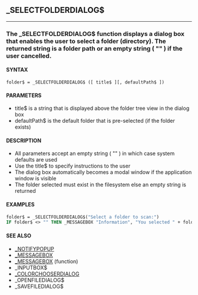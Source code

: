 ## _SELECTFOLDERDIALOG$
---

### The _SELECTFOLDERDIALOG$ function displays a dialog box that enables the user to select a folder (directory). The returned string is a folder path or an empty string ( "" ) if the user cancelled.

#### SYNTAX

`folder$ = _SELECTFOLDERDIALOG$ ([ title$ ][, defaultPath$ ])`

#### PARAMETERS
* title$ is a string that is displayed above the folder tree view in the dialog box
* defaultPath$ is the default folder that is pre-selected (if the folder exists)


#### DESCRIPTION
* All parameters accept an empty string ( "" ) in which case system defaults are used
* Use the title$ to specify instructions to the user
* The dialog box automatically becomes a modal window if the application window is visible
* The folder selected must exist in the filesystem else an empty string is returned


#### EXAMPLES
```vb
folder$ = _SELECTFOLDERDIALOG$("Select a folder to scan:")
IF folder$ <> "" THEN _MESSAGEBOX "Information", "You selected " + folder$
```
  


#### SEE ALSO
* [_NOTIFYPOPUP](./_NOTIFYPOPUP.md)
* [_MESSAGEBOX](./_MESSAGEBOX.md)
* [_MESSAGEBOX](./_MESSAGEBOX.md) (function)
* _INPUTBOX$
* [_COLORCHOOSERDIALOG](./_COLORCHOOSERDIALOG.md)
* _OPENFILEDIALOG$
* _SAVEFILEDIALOG$
